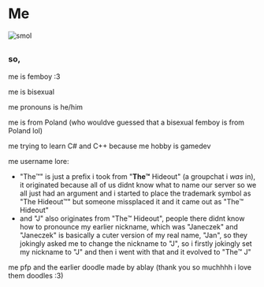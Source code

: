 # Me

![smol](https://github.com/slodkipiesio/slodkipiesio/assets/95749943/a0565c75-417e-4fed-a35b-03d36d05b7d6)
##
### so,

me is femboy :3

me is bisexual

me pronouns is he/him

me is from Poland (who wouldve guessed that a bisexual femboy is from Poland lol)

me trying to learn C# and C++ because me hobby is gamedev


me username lore:
- "The™️" is just a prefix i took from "**The™️** Hideout" (a groupchat i *was* in),
it originated because all of us didnt know what to name our server so we all just had an argument
and i started to place the trademark symbol as "The Hideout™️" but someone missplaced it and it came out as "The™️ Hideout"
- and "J" also originates from "The™️ Hideout", people there didnt know how to pronounce my earlier nickname,
which was "Janeczek" and "Janeczek" is basically a cuter version of my real name, "Jan", so they jokingly asked me to change the nickname to "J",
so i firstly jokingly set my nickname to "J" and then i went with that and it evolved to "The™️ J"


me pfp and the earlier doodle made by ablay (thank you so muchhhh i love them doodles :3)
